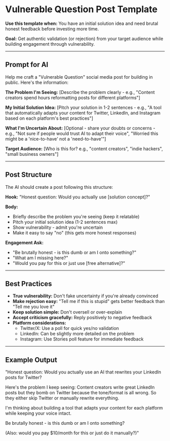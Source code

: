# Vulnerable Question Post Template

**Use this template when:** You have an initial solution idea and need brutal honest feedback before investing more time.

**Goal:** Get authentic validation (or rejection) from your target audience while building engagement through vulnerability.

---

## Prompt for AI

Help me craft a "Vulnerable Question" social media post for building in public. Here's the information:

**The Problem I'm Seeing:**
[Describe the problem clearly - e.g., "Content creators spend hours reformatting posts for different platforms"]

**My Initial Solution Idea:**
[Pitch your solution in 1-2 sentences - e.g., "A tool that automatically adapts your content for Twitter, LinkedIn, and Instagram based on each platform's best practices"]

**What I'm Uncertain About:**
[Optional - share your doubts or concerns - e.g., "Not sure if people would trust AI to adapt their voice", "Worried this might be a 'nice-to-have' not a 'need-to-have'"]

**Target Audience:**
[Who is this for? e.g., "content creators", "indie hackers", "small business owners"]

---

## Post Structure

The AI should create a post following this structure:

**Hook:** "Honest question: Would you actually use [solution concept]?"

**Body:**
- Briefly describe the problem you're seeing (keep it relatable)
- Pitch your initial solution idea (1-2 sentences max)
- Show vulnerability - admit you're uncertain
- Make it easy to say "no" (this gets more honest responses)

**Engagement Ask:**
- "Be brutally honest - is this dumb or am I onto something?"
- "What am I missing here?"
- "Would you pay for this or just use [free alternative]?"

---

## Best Practices

- **True vulnerability:** Don't fake uncertainty if you're already convinced
- **Make rejection easy:** "Tell me if this is stupid" gets better feedback than "Tell me you love it"
- **Keep solution simple:** Don't oversell or over-explain
- **Accept criticism gracefully:** Reply positively to negative feedback
- **Platform considerations:**
  - Twitter/X: Use a poll for quick yes/no validation
  - LinkedIn: Can be slightly more detailed on the problem
  - Instagram: Use Stories poll feature for immediate feedback

---

## Example Output

"Honest question: Would you actually use an AI that rewrites your LinkedIn posts for Twitter?

Here's the problem I keep seeing: Content creators write great LinkedIn posts but they bomb on Twitter because the tone/format is all wrong. So they either skip Twitter or manually rewrite everything.

I'm thinking about building a tool that adapts your content for each platform while keeping your voice intact.

Be brutally honest - is this dumb or am I onto something?

(Also: would you pay $10/month for this or just do it manually?)"
